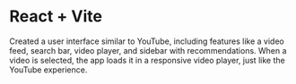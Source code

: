 # React + Vite

Created a user interface similar to YouTube, including features like a video feed, search bar, video player, and sidebar with recommendations. When a video is selected, the app loads it in a responsive video player, just like the YouTube experience.

